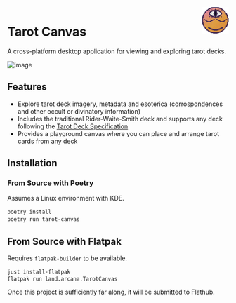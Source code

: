 <img src="./packaging/icon.png"  align="right" height="60" />

# Tarot Canvas

A cross-platform desktop application for viewing and exploring tarot decks.

![image](https://github.com/user-attachments/assets/a0621086-4d76-4750-9229-15cdf248111e)


## Features

- Explore tarot deck imagery, metadata and esoterica (corrospondences and other occult or divinatory information)
- Includes the traditional Rider-Waite-Smith deck and supports any deck following the [Tarot Deck Specification](https://github.com/arcanaland/specifications)
- Provides a playground canvas where you can place and arrange tarot cards from any deck 

## Installation

### From Source with Poetry

Assumes a Linux environment with KDE.

```bash
poetry install
poetry run tarot-canvas
```

## From Source with Flatpak

Requires `flatpak-builder` to be available.

```
just install-flatpak
flatpak run land.arcana.TarotCanvas
```

Once this project is sufficiently far along, it will be submitted to Flathub.
